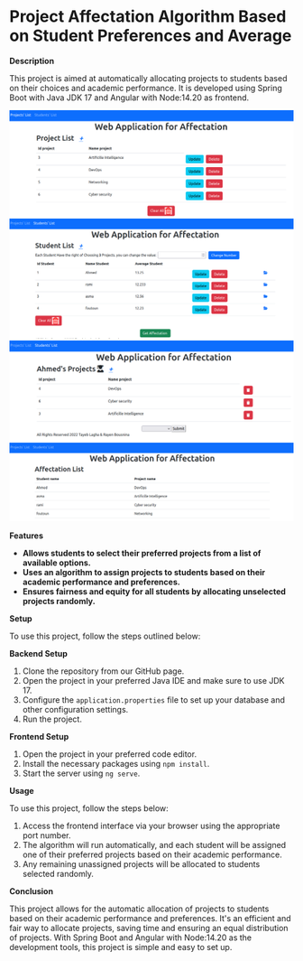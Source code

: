 # Project Affectation Algorithm Based on Student Preferences and Average

**Description**

This project is aimed at automatically allocating projects to students based on their choices and academic performance. It is developed using Spring Boot with Java JDK 17 and Angular with Node:14.20 as frontend.


![Project Affectation](https://github.com/taieblagha/taieblagha/blob/main/Affect0.png?raw=true)
![Project Affectation](https://github.com/taieblagha/taieblagha/blob/main/Affect1.png?raw=true)
![Project Affectation](https://github.com/taieblagha/taieblagha/blob/main/Affect2.png?raw=true)
![Project Affectation](https://github.com/taieblagha/taieblagha/blob/main/Affect3.png?raw=true)

**Features**

- **Allows students to select their preferred projects from a list of available options.**
- **Uses an algorithm to assign projects to students based on their academic performance and preferences.**
- **Ensures fairness and equity for all students by allocating unselected projects randomly.**

**Setup**

To use this project, follow the steps outlined below:

**Backend Setup**

1. Clone the repository from our GitHub page.
2. Open the project in your preferred Java IDE and make sure to use JDK 17.
3. Configure the `application.properties` file to set up your database and other configuration settings.
4. Run the project.

**Frontend Setup**

1. Open the project in your preferred code editor.
2. Install the necessary packages using `npm install`.
3. Start the server using `ng serve`.

**Usage**

To use this project, follow the steps below:

1. Access the frontend interface via your browser using the appropriate port number.
2. The algorithm will run automatically, and each student will be assigned one of their preferred projects based on their academic performance.
3. Any remaining unassigned projects will be allocated to students selected randomly.

**Conclusion**

This project allows for the automatic allocation of projects to students based on their academic performance and preferences. It's an efficient and fair way to allocate projects, saving time and ensuring an equal distribution of projects. With Spring Boot and Angular with Node:14.20 as the development tools, this project is simple and easy to set up.

